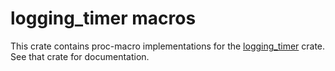 # logging_timer macros

This crate contains proc-macro implementations for the
[logging_timer](https://crates.io/crates/logging_timer) crate.
See that crate for documentation.
